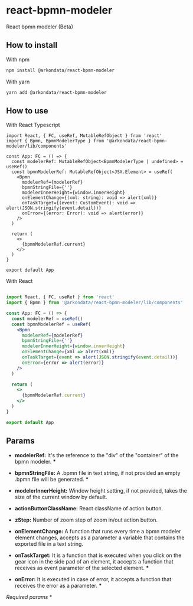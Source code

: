 # react-bpmn-modeler #

React bpmn modeler (Beta)

## How to install ##

With npm

```bash
npm install @arkondata/react-bpmn-modeler
```

With yarn

```bash
yarn add @arkondata/react-bpmn-modeler
```

## How to use ##

With React Typescript

```tsx
import React, { FC, useRef, MutableRefObject } from 'react'
import { Bpmn, BpmnModelerType } from '@arkondata/react-bpmn-modeler/lib/components'

const App: FC = () => {
  const modelerRef: MutableRefObject<BpmnModelerType | undefined> = useRef()
  const bpmnModelerRef: MutableRefObject<JSX.Element> = useRef(
    <Bpmn
      modelerRef={modelerRef}
      bpmnStringFile={''}
      modelerInnerHeight={window.innerHeight}
      onElementChange={(xml: string): void => alert(xml)}
      onTaskTarget={(event: CustomEvent): void => alert(JSON.stringify(event.detail))}
      onError={(error: Error): void => alert(error)}
    />
  )

  return (
    <>
      {bpmnModelerRef.current}
    </>
  )
}

export default App
```

With React

```jsx

import React, { FC, useRef } from 'react'
import { Bpmn } from '@arkondata/react-bpmn-modeler/lib/components'

const App: FC = () => {
  const modelerRef = useRef()
  const bpmnModelerRef = useRef(
    <Bpmn
      modelerRef={modelerRef}
      bpmnStringFile={''}
      modelerInnerHeight={window.innerHeight}
      onElementChange={xml => alert(xml)}
      onTaskTarget={event => alert(JSON.stringify(event.detail))}
      onError={error => alert(error)}
    />
  )

  return (
    <>
      {bpmnModelerRef.current}
    </>
  )
}

export default App
```

## Params ##

* **modelerRef:** It's the reference to the "div" of the "container" of the bpmn modeler. **\***

* **bpmnStringFile:** A .bpmn file in text string, if not provided an empty .bpmn file will be generated. **\***

* **modelerInnerHeight:** Window height setting, if not provided, takes the size of the current window by default.

* **actionButtonClassName:** React className of action button.

* **zStep:** Number of zoom step of zoom in/out action button.

* **onElementChange:** A function that runs every time a bpmn modeler element changes, accepts as a parameter a variable that contains the exported file in a text string.

* **onTaskTarget:** It is a function that is executed when you click on the gear icon in the side pad of an element, it accepts a function that receives as event parameter of the selected element. **\***

* **onError:** It is executed in case of error, it accepts a function that receives the error as a parameter. **\***

*Required params*  *
